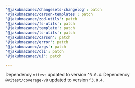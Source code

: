 ```yaml
---
'@jakubmazanec/changesets-changelog': patch
'@jakubmazanec/carson-templates': patch
'@jakubmazanec/zod-utils': patch
'@jakubmazanec/fs-utils': patch
'@jakubmazanec/template': patch
'@jakubmazanec/ts-utils': patch
'@jakubmazanec/carson': patch
'@jakubmazanec/error': patch
'@jakubmazanec/args': patch
'@jakubmazanec/cli': patch
'@jakubmazanec/ui': patch

---
```


Dependency `vitest` updated to version `^3.0.4`. Dependency `@vitest/coverage-v8` updated to version
`^3.0.4`.
